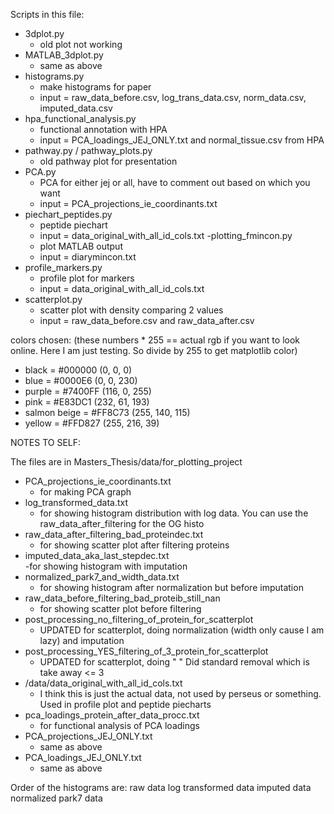 Scripts in this file:
- 3dplot.py
	- old plot not working
- MATLAB_3dplot.py
	- same as above
- histograms.py
	- make histograms for paper
	- input = raw_data_before.csv, log_trans_data.csv, norm_data.csv, imputed_data.csv
- hpa_functional_analysis.py	
	- functional annotation with HPA
	- input = PCA_loadings_JEJ_ONLY.txt and normal_tissue.csv from HPA
- pathway.py / pathway_plots.py
 	- old pathway plot for presentation
- PCA.py
	- PCA for either jej or all, have to comment out based on which you want
	- input = PCA_projections_ie_coordinants.txt
- piechart_peptides.py
	- peptide piechart
	- input = data_original_with_all_id_cols.txt
-plotting_fmincon.py
	- plot MATLAB output
	- input = diarymincon.txt
- profile_markers.py
	- profile plot for markers
	- input = data_original_with_all_id_cols.txt
- scatterplot.py
	- scatter plot with density comparing 2 values
	- input = raw_data_before.csv and raw_data_after.csv







colors chosen: (these numbers * 255 == actual rgb if you want to look online. Here I am just testing. So divide by 255 to get matplotlib color)
- black = #000000   	(0, 0, 0) 
- blue = #0000E6    (0, 0, 230) 
- purple = #7400FF    (116,  0, 255)
- pink = #E83DC1     (232, 61, 193)
- salmon beige = #FF8C73     (255, 140, 115)
- yellow = #FFD827      (255, 216, 39)




NOTES TO SELF:

The files are in Masters_Thesis/data/for_plotting_project

- PCA_projections_ie_coordinants.txt  						
	- for making PCA graph        
- log_transformed_data.txt           						
	- for showing histogram distribution with log data. You can use the raw_data_after_filtering for the OG histo
- raw_data_after_filtering_bad_proteindec.txt  				
	- for showing scatter plot after filtering proteins
- imputed_data_aka_last_stepdec.txt         				
	-for showing histogram with imputation 
- normalized_park7_and_width_data.txt    					
	- for showing histogram after normalization but before imputation
- raw_data_before_filtering_bad_proteib_still_nan			
	- for showing scatter plot before filtering
- post_processing_no_filtering_of_protein_for_scatterplot	
	-  UPDATED for scatterplot, doing normalization (width only cause I am lazy) and imputation
- post_processing_YES_filtering_of_3_protein_for_scatterplot
	- UPDATED for scatterplot, doing " " Did standard removal which is take away <= 3
- /data/data_original_with_all_id_cols.txt 					
	- I think this is just the actual data, not used by perseus or something. Used in profile plot and peptide piecharts 
- pca_loadings_protein_after_data_procc.txt  				
	- for functional analysis of PCA loadings
- PCA_projections_JEJ_ONLY.txt	
	- same as above		
- PCA_loadings_JEJ_ONLY.txt 
 	- same as above			



Order of the histograms are:
raw data
log transformed data
imputed data
normalized park7 data